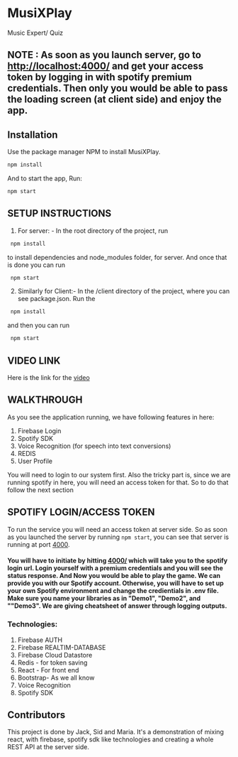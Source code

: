 # MusiXPlay

Music Expert/ Quiz

## NOTE : As soon as you launch server, go to [http://localhost:4000/](http://localhost:4000/) and get your access token by logging in with spotify premium credentials. Then only you would be able to pass the loading screen (at client side) and enjoy the app.

## Installation

Use the package manager NPM  to install MusiXPlay. 

```bash
npm install
```
And to start the app, Run:

```bash
npm start
```


## SETUP INSTRUCTIONS

1. For server: - In the root directory of the project, run 
```bash
 npm install
```
to install dependencies and node_modules folder, for server. And once that is done you can run 

```bash 
 npm start
```

2. Similarly for Client:- In the /client directory of the project, where you can see package.json. Run the 
```bash 
 npm install
```
and then you can run 
```bash
 npm start
```

## VIDEO LINK
 Here is the link for the [video](https://youtube.com)

## WALKTHROUGH
As you see the application running, we have following features in here: 
1. Firebase Login
2. Spotify SDK
3. Voice Recognition (for speech into text conversions)
4. REDIS
5. User Profile

You will need to login to our system first. Also the tricky part is, since we are running spotify in here, you will need an access token for that. So to do that follow the next section

## SPOTIFY LOGIN/ACCESS TOKEN 
To run the service you will need an access token at server side. So as soon as you launched the server by running ```npm start```, you can see that server is running at port [4000](http://localhost:4000). 

#### You will have to initiate by hitting [4000/](http://localhost:4000/) which will take you to the spotify login url. Login yourself with a premium credentials and you will see the status response. And Now you would be able to play the game. We can provide you with our Spotify account. Otherwise, you will have to set up your own Spotify environment and change the credientials in .env file. Make sure you name your libraries as in "Demo1", "Demo2", and ""Demo3". We are giving cheatsheet of answer through logging outputs.

### Technologies:
1. Firebase AUTH
2. Firebase REALTIM-DATABASE
3. Firebase Cloud Datastore
4. Redis - for token saving
5. React - For front end
6. Bootstrap- As we all know
7. Voice Recognition
8. Spotify SDK


## Contributors
This project is done by Jack, Sid and Maria. It's a demonstration of mixing react, with firebase, spotify sdk like technologies and creating a whole REST API at the server side.

